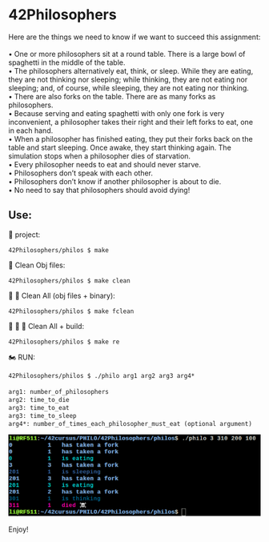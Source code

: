 # 42Philosophers

Here are the things we need to know if we want to succeed this assignment:<br/><br/>
• One or more philosophers sit at a round table.
There is a large bowl of spaghetti in the middle of the table.<br/>
• The philosophers alternatively eat, think, or sleep.
While they are eating, they are not thinking nor sleeping;
while thinking, they are not eating nor sleeping;
and, of course, while sleeping, they are not eating nor thinking.<br/>
• There are also forks on the table. There are as many forks as philosophers.<br/>
• Because serving and eating spaghetti with only one fork is very inconvenient, a
philosopher takes their right and their left forks to eat, one in each hand.<br/>
• When a philosopher has finished eating, they put their forks back on the table and
start sleeping. Once awake, they start thinking again. The simulation stops when
a philosopher dies of starvation.<br/>
• Every philosopher needs to eat and should never starve.<br/>
• Philosophers don’t speak with each other.<br/>
• Philosophers don’t know if another philosopher is about to die.<br/>
• No need to say that philosophers should avoid dying!<br/>

## Use:

🚧 project:<br/>
```
42Philosophers/philos $ make
```
🚿 Clean Obj files:<br/>
```
42Philosophers/philos $ make clean
```
🚿 🚿 Clean All (obj files + binary):<br/>
```
42Philosophers/philos $ make fclean
```
🚿 🚿 🚧 Clean All + build:<br/>
```
42Philosophers/philos $ make re
```
🏍 RUN:<br/>
```
42Philosophers/philos $ ./philo arg1 arg2 arg3 arg4*

arg1: number_of_philosophers
arg2: time_to_die
arg3: time_to_eat
arg3: time_to_sleep
arg4*: number_of_times_each_philosopher_must_eat (optional argument)
```

![philo](./philo_ex.png)

Enjoy!<br/>

